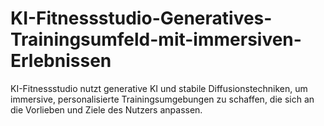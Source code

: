 # KI-Fitnessstudio-Generatives-Trainingsumfeld-mit-immersiven-Erlebnissen
KI-Fitnessstudio nutzt generative KI und stabile Diffusionstechniken, um immersive, personalisierte Trainingsumgebungen zu schaffen, die sich an die Vorlieben und Ziele des Nutzers anpassen.
